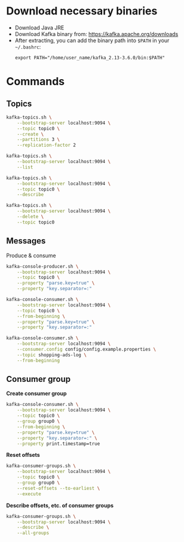 # Download necessary binaries
- Download Java JRE
- Download Kafka binary from: https://kafka.apache.org/downloads
- After extracting, you can add the binary path into `$PATH` in your `~/.bashrc`:
    ```
    export PATH="/home/user_name/kafka_2.13-3.6.0/bin:$PATH"
    ```

# Commands
## Topics
```bash
kafka-topics.sh \
    --bootstrap-server localhost:9094 \
    --topic topic0 \
    --create \
    --partitions 3 \
    --replication-factor 2
```

```bash
kafka-topics.sh \
    --bootstrap-server localhost:9094 \
    --list
```

```bash
kafka-topics.sh \
    --bootstrap-server localhost:9094 \
    --topic topic0 \
    --describe
```

```bash
kafka-topics.sh \
    --bootstrap-server localhost:9094 \
    --delete \
    --topic topic0
```

## Messages
Produce & consume
```bash
kafka-console-producer.sh \
    --bootstrap-server localhost:9094 \
    --topic topic0 \
    --property "parse.key=true" \
    --property "key.separator=:"
```

```bash
kafka-console-consumer.sh \
    --bootstrap-server localhost:9094 \
    --topic topic0 \
    --from-beginning \
    --property "parse.key=true" \
    --property "key.separator=:"
```

```bash
kafka-console-consumer.sh \
    --bootstrap-server localhost:9094 \
    --consumer.config config/config.example.properties \
    --topic shopping-ads-log \
    --from-beginning
```

## Consumer group
**Create consumer group**
```bash
kafka-console-consumer.sh \
    --bootstrap-server localhost:9094 \
    --topic topic0 \
    --group group0 \
    --from-beginning \
    --property "parse.key=true" \
    --property "key.separator=:" \
    --property print.timestamp=true
```

**Reset offsets**
```bash
kafka-consumer-groups.sh \
    --bootstrap-server localhost:9094 \
    --topic topic0 \
    --group group0 \
    --reset-offsets --to-earliest \
    --execute
```

**Describe offsets, etc. of consumer groups**
```bash
kafka-consumer-groups.sh \
    --bootstrap-server localhost:9094 \
    --describe \
    --all-groups
```

